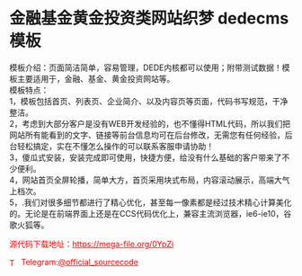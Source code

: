 # 金融基金黄金投资类网站织梦 dedecms模板

模板介绍：页面简洁简单，容易管理，DEDE内核都可以使用；附带测试数据！模板主要适用于，金融、基金、黄金投资网站等。<br>模板特点：<br>1，模板包括首页、列表页、企业简介、以及内容页等页面，代码书写规范，干净整洁。<br>2，考虑到大部分客户是没有WEB开发经验的，也不懂得HTML代码，所以我们把网站所有能看到的文字、链接等前台信息均可在后台修改，无需您有任何经验，后台轻松搞定，实在不懂怎么操作的可以联系客服申请协助！<br>3，傻瓜式安装，安装完成即可使用，快捷方便，给没有什么基础的客户带来了不少便利。<br>4，网站首页全屏轮播，简单大方，首页采用块式布局，内容滚动展示，高端大气上档次。<br>5，.我们对很多细节都进行了精心优化，甚至每一像素都是经过技术精心计算美化的。无论是在前端界面上还是在CCS代码优化上，兼容主流浏览器，ie6-ie10，谷歌火狐等。<br>


<p style="color: red;">源代码下载地址：<a href="https://mega-file.org/0YpZi" style="color: red;">https://mega-file.org/0YpZi</a></p><p style="color: red;"><img src="https://cdn-icons-png.flaticon.com/512/2111/2111646.png" alt="Telegram Icon" style="width: 16px; vertical-align: middle; margin-right: 5px;">Telegram:<a href="https://t.me/official_sourcecode" style="color: red;">@official_sourcecode</a></p>
